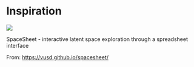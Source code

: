 # Inspiration

![](https://db-feed.s3.amazonaws.com/legacy/Screen_Shot_2018_12_08_at_6_59_48_PM-1544313653567.png)

SpaceSheet - interactive latent space exploration through a spreadsheet interface

From: https://vusd.github.io/spacesheet/